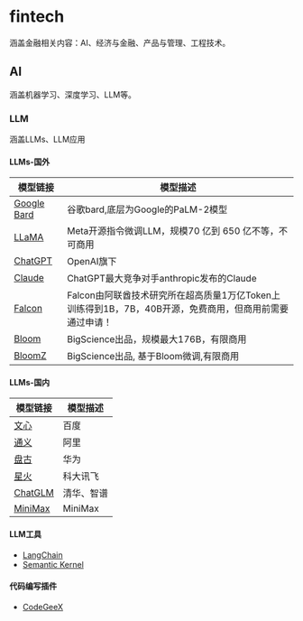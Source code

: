 # fintech
涵盖金融相关内容：AI、经济与金融、产品与管理、工程技术。
##  AI
涵盖机器学习、深度学习、LLM等。
###  LLM
涵盖LLMs、LLM应用
####  LLMs-国外
|模型链接|模型描述|
| --- | --- |
|[Google Bard](https://bard.google.com)|谷歌bard,底层为Google的PaLM-2模型|
|[LLaMA](https://github.com/facebookresearch/llama)|Meta开源指令微调LLM，规模70 亿到 650 亿不等，不可商用|
|[ChatGPT](https://chat.openai.com/)|OpenAI旗下|
|[Claude](https://www.anthropic.com/product)|ChatGPT最大竞争对手anthropic发布的Claude|
|[Falcon](https://huggingface.co/tiiuae/falcon-40b)|Falcon由阿联酋技术研究所在超高质量1万亿Token上训练得到1B，7B，40B开源，免费商用，但商用前需要通过申请！|
|[Bloom](https://huggingface.co/bigscience/bloom)|BigScience出品，规模最大176B，有限商用|
|[BloomZ](https://huggingface.co/bigscience/bloomz)|BigScience出品, 基于Bloom微调,有限商用|
####  LLMs-国内
|模型链接|模型描述|
| --- | --- |
|[文心](https://chat.baidu.com/)|百度|
|[通义](https://www.anthropic.com/product)|阿里|
|[盘古](https://huggingface.co/tiiuae/falcon-40b)|华为|
|[星火](https://github.com/facebookresearch/llama)|科大讯飞|
|[ChatGLM](https://huggingface.co/bigscience/bloom)|清华、智谱|
|[MiniMax](https://huggingface.co/bigscience/bloomz)|MiniMax|
####  LLM工具
- [LangChain](https://langchain.com/)
- [Semantic Kernel](https://aka.ms/semantic-kernel)
####  代码编写插件
- [CodeGeeX](https://codegeex.cn/)
